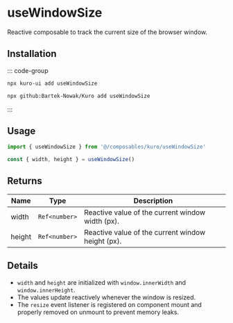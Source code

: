 # useWindowSize

Reactive composable to track the current size of the browser window.

## Installation

::: code-group
```bash [npx via npm]
npx kuro-ui add useWindowSize
```
```bash [npx via GitHub]
npx github:Bartek-Nowak/Kuro add useWindowSize
```
:::

## Usage

```ts
import { useWindowSize } from '@/composables/kuro/useWindowSize'

const { width, height } = useWindowSize()
```

## Returns

| Name        | Type          | Description                                                  |
|-------------|---------------|--------------------------------------------------------------|
| width | `Ref<number>` | Reactive value of the current window width (px). |
| height | `Ref<number>` | Reactive value of the current window height (px). |

## Details

- `width` and `height` are initialized with `window.innerWidth` and `window.innerHeight`.
- The values update reactively whenever the window is resized.
- The `resize` event listener is registered on component mount and properly removed on unmount to prevent memory leaks.
